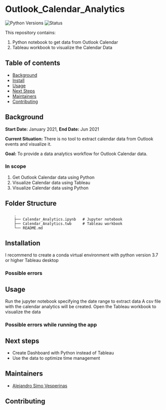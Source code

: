 # Outlook_Calendar_Analytics
![Python Versions](https://img.shields.io/badge/Python-3.7%2C%203.9-blue.svg)
![Status](https://img.shields.io/badge/Status-Completed-brightgreen.svg)

This repository contains:

1. Python notebook to get data from Outlook Calendar
2. Tableau workbook to visualize the Calendar Data

## Table of contents

- [Background](#background)
- [Install](#install)
- [Usage](#usage)
- [Next Steps](#next-steps)
- [Maintainers](#maintainers)
- [Contributing](#contributing)

## Background

**Start Date:** January 2021,
**End Date:** Jun 2021

**Current Situation:** There is no tool to extract calendar data from Outlook events and visualize it.

**Goal:** To provide a data analytics workflow for Outlook Calendar data.

### In scope

1. Get Outlook Calendar data using Python
2. Visualize Calendar data using Tableau
3. Visualize Calendar data using Python

## Folder Structure

```None
    .
    ├── Calendar_Analytics.ipynb   # Jupyter notebook
    ├── Calendar_Analytics.twb     # Tableau workbook
    └── README.md
```

## Installation

I recommend to create a conda virtual environment with python version 3.7 or higher
Tableau desktop

### Possible errors


## Usage

Run the jupyter notebook specifying the date range to extract data
A csv file with the calendar analytics will be created.
Open the Tableau workbook to visualize the data


### Possible errors while running the app


## Next steps

- Create Dashboard with Python instead of Tableau
- Use the data to optimize time management

## Maintainers

- [Alejandro Simo Vesperinas](https://github.com/a-sim)

## Contributing
